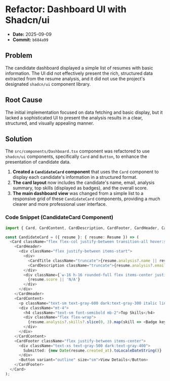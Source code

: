 # **Refactor: Dashboard UI with Shadcn/ui**

- **Date:** 2025-09-09
- **Commit:** `b684a99`

## Problem

The candidate dashboard displayed a simple list of resumes with basic information. The UI did not effectively present the rich, structured data extracted from the resume analysis, and it did not use the project's designated `shadcn/ui` component library.

## Root Cause

The initial implementation focused on data fetching and basic display, but it lacked a sophisticated UI to present the analysis results in a clear, structured, and visually appealing manner.

## Solution

The `src/components/Dashboard.tsx` component was refactored to use `shadcn/ui` components, specifically `Card` and `Button`, to enhance the presentation of candidate data.

1.  **Created a `CandidateCard` component** that uses the `Card` component to display each candidate's information in a structured format.
2.  **The card layout** now includes the candidate's name, email, analysis summary, top skills (displayed as badges), and the overall score.
3.  **The main dashboard view** was changed from a simple list to a responsive grid of these `CandidateCard` components, providing a much clearer and more professional user interface.

### Code Snippet (CandidateCard Component)

```typescript
import { Card, CardContent, CardDescription, CardFooter, CardHeader, CardTitle } from '@/components/ui/card';

const CandidateCard = ({ resume }: { resume: Resume }) => (
  <Card className="flex flex-col justify-between transition-all hover:shadow-lg">
    <CardHeader>
      <div className="flex justify-between items-start">
        <div>
          <CardTitle className="truncate">{resume.analysis?.name || resume.filename}</CardTitle>
          <CardDescription className="truncate">{resume.analysis?.email || 'No email found'}</CardDescription>
        </div>
        <div className={`w-16 h-16 rounded-full flex items-center justify-center text-white font-bold text-xl ${resume.score >= 85 ? 'bg-green-500' : resume.score >= 60 ? 'bg-yellow-500' : 'bg-red-500'}`}>
          {resume.score || 'N/A'}
        </div>
      </div>
    </CardHeader>
    <CardContent>
      <p className="text-sm text-gray-600 dark:text-gray-300 italic line-clamp-2">"{resume.analysis?.summary || 'No summary available'}"</p>
      <div className="mt-4">
        <h4 className="text-sm font-semibold mb-2">Top Skills</h4>
        <div className="flex flex-wrap">
          {resume.analysis?.skills?.slice(0, 3).map(skill => <Badge key={skill}>{skill}</Badge>) ?? <Badge>No skills found</Badge>}
        </div>
      </div>
    </CardContent>
    <CardFooter className="flex justify-between items-center">
      <div className="text-xs text-gray-500 dark:text-gray-400">
        Submitted: {new Date(resume.created_at).toLocaleDateString()}
      </div>
      <Button variant="outline" size="sm">View Details</Button>
    </CardFooter>
  </Card>
);
```